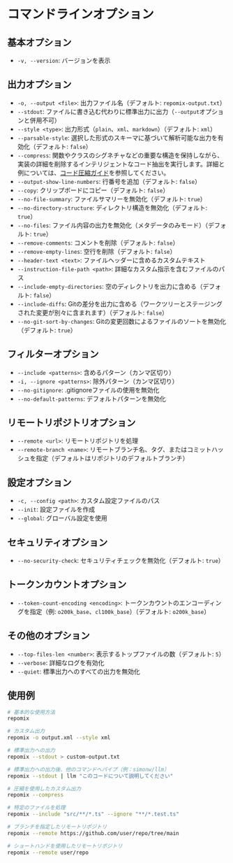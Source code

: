 # コマンドラインオプション

## 基本オプション
- `-v, --version`: バージョンを表示

## 出力オプション
- `-o, --output <file>`: 出力ファイル名（デフォルト: `repomix-output.txt`）
- `--stdout`: ファイルに書き込む代わりに標準出力に出力（`--output`オプションと併用不可）
- `--style <type>`: 出力形式（`plain`、`xml`、`markdown`）（デフォルト: `xml`）
- `--parsable-style`: 選択した形式のスキーマに基づいて解析可能な出力を有効化（デフォルト: `false`）
- `--compress`: 関数やクラスのシグネチャなどの重要な構造を保持しながら、実装の詳細を削除するインテリジェントなコード抽出を実行します。詳細と例については、[コード圧縮ガイド](code-compress)を参照してください。
- `--output-show-line-numbers`: 行番号を追加（デフォルト: `false`）
- `--copy`: クリップボードにコピー（デフォルト: `false`）
- `--no-file-summary`: ファイルサマリーを無効化（デフォルト: `true`）
- `--no-directory-structure`: ディレクトリ構造を無効化（デフォルト: `true`）
- `--no-files`: ファイル内容の出力を無効化（メタデータのみモード）（デフォルト: `true`）
- `--remove-comments`: コメントを削除（デフォルト: `false`）
- `--remove-empty-lines`: 空行を削除（デフォルト: `false`）
- `--header-text <text>`: ファイルヘッダーに含めるカスタムテキスト
- `--instruction-file-path <path>`: 詳細なカスタム指示を含むファイルのパス
- `--include-empty-directories`: 空のディレクトリを出力に含める（デフォルト: `false`）
- `--include-diffs`: Gitの差分を出力に含める（ワークツリーとステージングされた変更が別々に含まれます）（デフォルト: `false`）
- `--no-git-sort-by-changes`: Gitの変更回数によるファイルのソートを無効化（デフォルト: `true`）

## フィルターオプション
- `--include <patterns>`: 含めるパターン（カンマ区切り）
- `-i, --ignore <patterns>`: 除外パターン（カンマ区切り）
- `--no-gitignore`: .gitignoreファイルの使用を無効化
- `--no-default-patterns`: デフォルトパターンを無効化

## リモートリポジトリオプション
- `--remote <url>`: リモートリポジトリを処理
- `--remote-branch <name>`: リモートブランチ名、タグ、またはコミットハッシュを指定（デフォルトはリポジトリのデフォルトブランチ）

## 設定オプション
- `-c, --config <path>`: カスタム設定ファイルのパス
- `--init`: 設定ファイルを作成
- `--global`: グローバル設定を使用

## セキュリティオプション
- `--no-security-check`: セキュリティチェックを無効化（デフォルト: `true`）

## トークンカウントオプション
- `--token-count-encoding <encoding>`: トークンカウントのエンコーディングを指定（例: `o200k_base`、`cl100k_base`）（デフォルト: `o200k_base`）

## その他のオプション
- `--top-files-len <number>`: 表示するトップファイルの数（デフォルト: `5`）
- `--verbose`: 詳細なログを有効化
- `--quiet`: 標準出力へのすべての出力を無効化

## 使用例

```bash
# 基本的な使用方法
repomix

# カスタム出力
repomix -o output.xml --style xml

# 標準出力への出力
repomix --stdout > custom-output.txt

# 標準出力への出力後、他のコマンドへパイプ（例：simonw/llm）
repomix --stdout | llm "このコードについて説明してください"

# 圧縮を使用したカスタム出力
repomix --compress

# 特定のファイルを処理
repomix --include "src/**/*.ts" --ignore "**/*.test.ts"

# ブランチを指定したリモートリポジトリ
repomix --remote https://github.com/user/repo/tree/main

# ショートハンドを使用したリモートリポジトリ
repomix --remote user/repo
```
